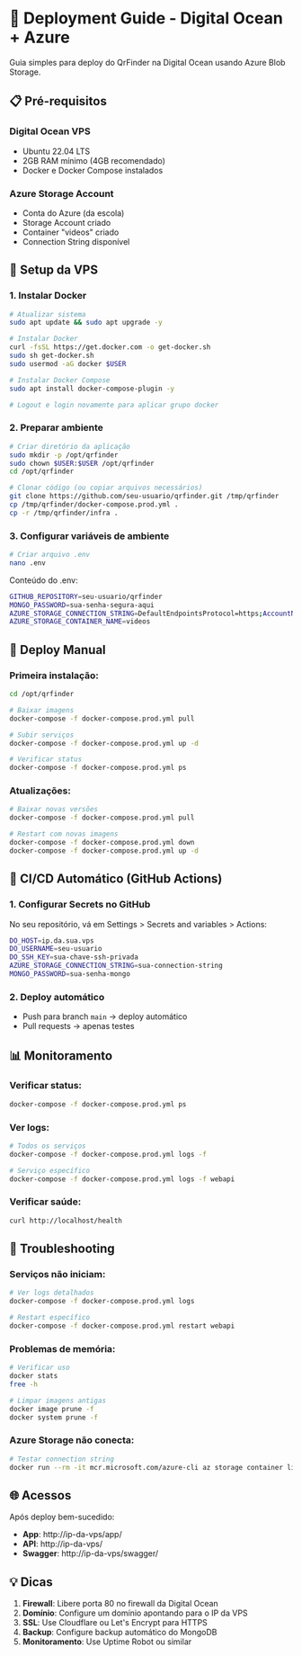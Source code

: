 # 🚀 Deployment Guide - Digital Ocean + Azure

Guia simples para deploy do QrFinder na Digital Ocean usando Azure Blob Storage.

## 📋 Pré-requisitos

### Digital Ocean VPS
- Ubuntu 22.04 LTS
- 2GB RAM mínimo (4GB recomendado)
- Docker e Docker Compose instalados

### Azure Storage Account
- Conta do Azure (da escola)
- Storage Account criado
- Container "videos" criado
- Connection String disponível

## 🔧 Setup da VPS

### 1. Instalar Docker
```bash
# Atualizar sistema
sudo apt update && sudo apt upgrade -y

# Instalar Docker
curl -fsSL https://get.docker.com -o get-docker.sh
sudo sh get-docker.sh
sudo usermod -aG docker $USER

# Instalar Docker Compose
sudo apt install docker-compose-plugin -y

# Logout e login novamente para aplicar grupo docker
```

### 2. Preparar ambiente
```bash
# Criar diretório da aplicação
sudo mkdir -p /opt/qrfinder
sudo chown $USER:$USER /opt/qrfinder
cd /opt/qrfinder

# Clonar código (ou copiar arquivos necessários)
git clone https://github.com/seu-usuario/qrfinder.git /tmp/qrfinder
cp /tmp/qrfinder/docker-compose.prod.yml .
cp -r /tmp/qrfinder/infra .
```

### 3. Configurar variáveis de ambiente
```bash
# Criar arquivo .env
nano .env
```

Conteúdo do .env:
```bash
GITHUB_REPOSITORY=seu-usuario/qrfinder
MONGO_PASSWORD=sua-senha-segura-aqui
AZURE_STORAGE_CONNECTION_STRING=DefaultEndpointsProtocol=https;AccountName=...
AZURE_STORAGE_CONTAINER_NAME=videos
```

## 🚀 Deploy Manual

### Primeira instalação:
```bash
cd /opt/qrfinder

# Baixar imagens
docker-compose -f docker-compose.prod.yml pull

# Subir serviços
docker-compose -f docker-compose.prod.yml up -d

# Verificar status
docker-compose -f docker-compose.prod.yml ps
```

### Atualizações:
```bash
# Baixar novas versões
docker-compose -f docker-compose.prod.yml pull

# Restart com novas imagens
docker-compose -f docker-compose.prod.yml down
docker-compose -f docker-compose.prod.yml up -d
```

## 🔄 CI/CD Automático (GitHub Actions)

### 1. Configurar Secrets no GitHub
No seu repositório, vá em Settings > Secrets and variables > Actions:

```bash
DO_HOST=ip.da.sua.vps
DO_USERNAME=seu-usuario
DO_SSH_KEY=sua-chave-ssh-privada
AZURE_STORAGE_CONNECTION_STRING=sua-connection-string
MONGO_PASSWORD=sua-senha-mongo
```

### 2. Deploy automático
- Push para branch `main` → deploy automático
- Pull requests → apenas testes

## 📊 Monitoramento

### Verificar status:
```bash
docker-compose -f docker-compose.prod.yml ps
```

### Ver logs:
```bash
# Todos os serviços
docker-compose -f docker-compose.prod.yml logs -f

# Serviço específico
docker-compose -f docker-compose.prod.yml logs -f webapi
```

### Verificar saúde:
```bash
curl http://localhost/health
```

## 🔧 Troubleshooting

### Serviços não iniciam:
```bash
# Ver logs detalhados
docker-compose -f docker-compose.prod.yml logs

# Restart específico
docker-compose -f docker-compose.prod.yml restart webapi
```

### Problemas de memória:
```bash
# Verificar uso
docker stats
free -h

# Limpar imagens antigas
docker image prune -f
docker system prune -f
```

### Azure Storage não conecta:
```bash
# Testar connection string
docker run --rm -it mcr.microsoft.com/azure-cli az storage container list --connection-string "sua-connection-string"
```

## 🌐 Acessos

Após deploy bem-sucedido:
- **App**: http://ip-da-vps/app/
- **API**: http://ip-da-vps/
- **Swagger**: http://ip-da-vps/swagger/

## 💡 Dicas

1. **Firewall**: Libere porta 80 no firewall da Digital Ocean
2. **Domínio**: Configure um domínio apontando para o IP da VPS
3. **SSL**: Use Cloudflare ou Let's Encrypt para HTTPS
4. **Backup**: Configure backup automático do MongoDB
5. **Monitoramento**: Use Uptime Robot ou similar